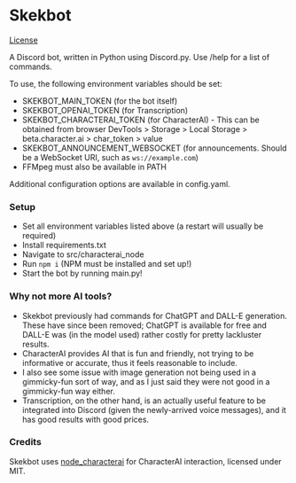 # Skekbot

[License](https://github.com/Skekdog/Skekbot/blob/master/LICENSE)

A Discord bot, written in Python using Discord.py.
Use /help for a list of commands.

To use, the following environment variables should be set:
- SKEKBOT_MAIN_TOKEN (for the bot itself)
- SKEKBOT_OPENAI_TOKEN (for Transcription)
- SKEKBOT_CHARACTERAI_TOKEN (for CharacterAI) - This can be obtained from browser DevTools > Storage > Local Storage > beta.character.ai > char_token > value
- SKEKBOT_ANNOUNCEMENT_WEBSOCKET (for announcements. Should be a WebSocket URI, such as `ws://example.com`)
- FFMpeg must also be available in PATH

Additional configuration options are available in config.yaml.

### Setup
- Set all environment variables listed above (a restart will usually be required)
- Install requirements.txt
- Navigate to src/characterai_node
- Run `npm i` (NPM must be installed and set up!)
- Start the bot by running main.py!

### Why not more AI tools?
- Skekbot previously had commands for ChatGPT and DALL-E generation. These have since been removed; ChatGPT is available for free and DALL-E was (in the model used) rather costly for pretty lackluster results.
- CharacterAI provides AI that is fun and friendly, not trying to be informative or accurate, thus it feels reasonable to include.
- I also see some issue with image generation not being used in a gimmicky-fun sort of way, and as I just said they were not good in a gimmicky-fun way either.
- Transcription, on the other hand, is an actually useful feature to be integrated into Discord (given the newly-arrived voice messages), and it has good results with good prices.

### Credits
Skekbot uses [node_characterai](https://github.com/realcoloride/node_characterai) for CharacterAI interaction, licensed under MIT.